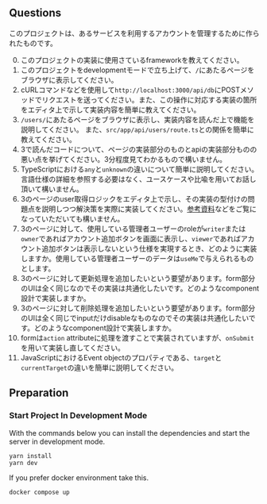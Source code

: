 ## Questions

このプロジェクトは、あるサービスを利用するアカウントを管理するために作られたものです。

0. このプロジェクトの実装に使用さているframeworkを教えてください。
1. このプロジェクトをdevelopmentモードで立ち上げて、`/`にあたるページをブラウザに表示してください。
2. cURLコマンドなどを使用して`http://localhost:3000/api/db`にPOSTメソッドでリクエストを送ってください。また、この操作に対応する実装の箇所をエディタ上で示して実装内容を簡単に教えてください。
3. `/users/`にあたるページをブラウザに表示し、実装内容を読んだ上で機能を説明してください。 また、`src/app/api/users/route.ts`との関係を簡単に教えてください。
4. 3で読んだコードについて、ページの実装部分のものとapiの実装部分ものの悪い点を挙げてください。3分程度見てわかるもので構いません。
5. TypeScriptにおける`any`と`unknown`の違いについて簡単に説明してください。言語仕様の詳細を参照する必要はなく、ユースケースや比喩を用いてお話し頂いて構いません。
6. 3のページのuser取得ロジックをエディタ上で示し、その実装の型付けの問題点を説明しつつ解決策を実際に実装してください。[参考資料](https://www.typescriptlang.org/play/?#code/C4TwDgpgBACg9gZ2FAvFA3gKCjqBLAEwC4okAnPAOwHNtdg9gAbCE8q23KAIzgJDbAKNOjgCGAV2AALOGQCSxUkI6ioAYzHAI1OSEWDh1KAB8olCUyZr1ZCFogEAgsBIARB2olgCD566gPbTUCCBZtf3cHU3NLawBfTEx1OEokKAAzCGB1aXgkBFQoMQQQSnUoAAoASlQAPgwbVPTfYDESCUoAa0o4AHdKIrE+sUZYMjgAWzwECAA6OwQ4JgA3CErO0IyqR2q1O2AJMkHWsUxE5ObkCFy4fOQ0SrBEAPvalAasLhS05fmmODUSoAckUUDgGSgMmgz3SM2BABooLDgHNCHtvs0-nMAUDgQAVaTQBjMaAQqFE5EvfAIRFUpBzEksDG4H5LFg4wEgwnQH7aSjIcnQ+nIeFIlFzXj8Fk4NnY3HcykomkaOx+Fx0iW2ewRFyMuDyADKAHlDSoaDU9hc2aKEPcipUVmImBJWFBOj1+pRqiQnS7oDNYNSPo0uHhIZVQJByX7XVAAIQoNDAuDcABWN2AwNMZlj0CTaAsVlqByOgwyztmanDVXjIMI2aoUDzUAAZK2oeAIDHna60QRUEmoMD2DRgdUS9ky5lKxBqxG68CmRBG4MW+3O9HIXnGYwWIPk6PqOPJ4djjOmFWwwuQVKQKvm73oBuo93t0-JXwQAfh0eT1BS3PCtLzna9axBSQZDkRQH3XDtXx7f05kg2QFAHAtf3NY8JwAqcgNnedwOBTRtF0Mh9AIWCnzbDtIy7RC+xInQ9DBDCRyw7MTDMBD3yQpiyIon8iyYCdT2nYCr1wGtKkXbV1SzfA12ojcdzk3VRTSNpyjfQIHBwwDywIsCZJBbxWkcDVFMff0aOsvszPkxSkDEbTySCCB9LwwyQMIkzgVCcILIUps4KqHcAuyIKnK09QdPcnM7PmCL1KEuJRNws9vMknADKhMhXXOJIbSgSZRkGNASjKCoanqUNWSuKBTiGEYxiyHI8heBAal8+MnDIMgxBANEED6gaQEqU4cJkCY+nMCBZoAUX6uQQQAJQgBBnjSANCl6ZAXOKfrBrmcceomrQxDmCA1nIypKg8kgdqDdIQxme57tE2ppv6ObFuWsg1o2rbZg0VI2ioQoqD9QhEoQE6ZUai65gyOQFrEXInmDBoblkd6UQnQqgA)などをご覧になっていただいても構いません。
7. 3のページに対して、使用している管理者ユーザーのroleが`writer`または`owner`であればアカウント追加ボタンを画面に表示し、`viewer`であればアカウント追加ボタンは表示しないという仕様を実現するとき、どのように実装しますか。使用している管理者ユーザーのデータは`useMe`で与えられるものとします。
8. 3のページに対して更新処理を追加したいという要望があります。form部分のUIは全く同じなのでその実装は共通化したいです。どのようなcomponent設計で実装しますか。
9. 3のページに対して削除処理を追加したいという要望があります。form部分のUIは全く同じでinputだけdisableなものなのでその実装は共通化したいです。どのようなcomponent設計で実装しますか。
10. formは`action` attributeに処理を渡すことで実装されていますが、`onSubmit`を用いて実装し直してください。
11. JavaScriptにおけるEvent objectのプロパティである、`target`と`currentTarget`の違いを簡単に説明してください。

## Preparation

### Start Project In Development Mode

With the commands below you can install the dependencies and start the server in development mode.

```shell
yarn install
yarn dev
```

If you prefer docker environment take this.

```shell
docker compose up
```
